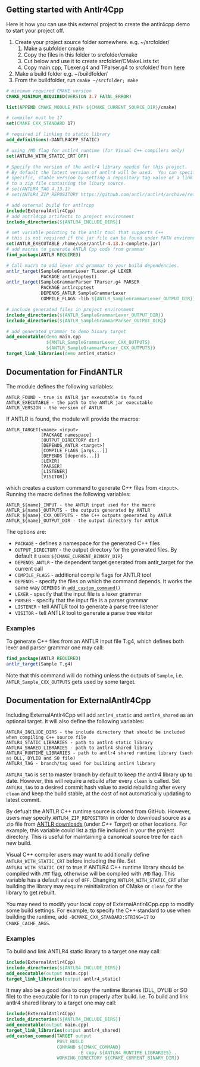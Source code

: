 ## Getting started with Antlr4Cpp

Here is how you can use this external project to create the antlr4cpp demo to start your project off.

1. Create your project source folder somewhere. e.g. ~/srcfolder/
   1. Make a subfolder cmake
   2. Copy the files in this folder to srcfolder/cmake
   3. Cut below and use it to create srcfolder/CMakeLists.txt
   4. Copy main.cpp, TLexer.g4 and TParser.g4 to srcfolder/ from [here](https://github.com/antlr/antlr4/tree/master/runtime/Cpp/demo)
2. Make a build folder e.g. ~/buildfolder/
3. From the buildfolder, run `cmake ~/srcfolder; make`

```cmake
# minimum required CMAKE version
CMAKE_MINIMUM_REQUIRED(VERSION 3.7 FATAL_ERROR)

list(APPEND CMAKE_MODULE_PATH ${CMAKE_CURRENT_SOURCE_DIR}/cmake)

# compiler must be 17
set(CMAKE_CXX_STANDARD 17)

# required if linking to static library
add_definitions(-DANTLR4CPP_STATIC)

# using /MD flag for antlr4_runtime (for Visual C++ compilers only)
set(ANTLR4_WITH_STATIC_CRT OFF)

# Specify the version of the antlr4 library needed for this project.
# By default the latest version of antlr4 will be used.  You can specify a
# specific, stable version by setting a repository tag value or a link
# to a zip file containing the libary source.
# set(ANTLR4_TAG 4.13.1)
# set(ANTLR4_ZIP_REPOSITORY https://github.com/antlr/antlr4/archive/refs/tags/4.13.1.zip)

# add external build for antlrcpp
include(ExternalAntlr4Cpp)
# add antrl4cpp artifacts to project environment
include_directories(${ANTLR4_INCLUDE_DIRS})

# set variable pointing to the antlr tool that supports C++
# this is not required if the jar file can be found under PATH environment
set(ANTLR_EXECUTABLE /home/user/antlr-4.13.1-complete.jar)
# add macros to generate ANTLR Cpp code from grammar
find_package(ANTLR REQUIRED)

# Call macro to add lexer and grammar to your build dependencies.
antlr_target(SampleGrammarLexer TLexer.g4 LEXER
             PACKAGE antlrcpptest)
antlr_target(SampleGrammarParser TParser.g4 PARSER
             PACKAGE antlrcpptest
             DEPENDS_ANTLR SampleGrammarLexer
             COMPILE_FLAGS -lib ${ANTLR_SampleGrammarLexer_OUTPUT_DIR})

# include generated files in project environment
include_directories(${ANTLR_SampleGrammarLexer_OUTPUT_DIR})
include_directories(${ANTLR_SampleGrammarParser_OUTPUT_DIR})

# add generated grammar to demo binary target
add_executable(demo main.cpp
               ${ANTLR_SampleGrammarLexer_CXX_OUTPUTS}
               ${ANTLR_SampleGrammarParser_CXX_OUTPUTS})
target_link_libraries(demo antlr4_static)
```

## Documentation for FindANTLR

The module defines the following variables:

```
ANTLR_FOUND - true is ANTLR jar executable is found
ANTLR_EXECUTABLE - the path to the ANTLR jar executable
ANTLR_VERSION - the version of ANTLR
```

If ANTLR is found, the module will  provide the macros:

```
ANTLR_TARGET(<name> <input>
             [PACKAGE namespace]
             [OUTPUT_DIRECTORY dir]
             [DEPENDS_ANTLR <target>]
             [COMPILE_FLAGS [args...]]
             [DEPENDS [depends...]]
             [LEXER]
             [PARSER]
             [LISTENER]
             [VISITOR])
```

which creates a custom command to generate C++ files from `<input>`. Running the macro defines the following variables:

```
ANTLR_${name}_INPUT - the ANTLR input used for the macro
ANTLR_${name}_OUTPUTS - the outputs generated by ANTLR
ANTLR_${name}_CXX_OUTPUTS - the C++ outputs generated by ANTLR
ANTLR_${name}_OUTPUT_DIR - the output directory for ANTLR
```

The options are:

* `PACKAGE` - defines a namespace for the generated C++ files
* `OUTPUT_DIRECTORY` - the output directory for the generated files. By default it uses `${CMAKE_CURRENT_BINARY_DIR}`
* `DEPENDS_ANTLR` - the dependent target generated from antlr_target for the current call
* `COMPILE_FLAGS` - additional compile flags for ANTLR tool
* `DEPENDS` - specify the files on which the command depends. It works the same way `DEPENDS` in [`add_custom_command()`](https://cmake.org/cmake/help/v3.11/command/add_custom_command.html)
* `LEXER` - specify that the input file is a lexer grammar
* `PARSER` - specify that the input file is a parser grammar
* `LISTENER` - tell ANTLR tool to generate a parse tree listener
* `VISITOR` - tell ANTLR tool to generate a parse tree visitor

### Examples

To generate C++ files from an ANTLR input file T.g4, which defines both lexer and parser grammar one may call:

```cmake
find_package(ANTLR REQUIRED)
antlr_target(Sample T.g4)
```

Note that this command will do nothing unless the outputs of `Sample`, i.e. `ANTLR_Sample_CXX_OUTPUTS` gets used by some target.

## Documentation for ExternalAntlr4Cpp

Including ExternalAntlr4Cpp will add `antlr4_static` and `antlr4_shared` as an optional target. It will also define the following variables:

```
ANTLR4_INCLUDE_DIRS - the include directory that should be included when compiling C++ source file
ANTLR4_STATIC_LIBRARIES - path to antlr4 static library
ANTLR4_SHARED_LIBRARIES - path to antlr4 shared library
ANTLR4_RUNTIME_LIBRARIES - path to antlr4 shared runtime library (such as DLL, DYLIB and SO file)
ANTLR4_TAG - branch/tag used for building antlr4 library
```

`ANTLR4_TAG` is set to master branch by default to keep the antlr4 library up to date. However, this will require a rebuild after every `clean` is called. Set `ANTLR4_TAG` to a desired commit hash value to avoid rebuilding after every `clean` and keep the build stable, at the cost of not automatically updating to latest commit.

By defualt the ANTLR C++ runtime source is cloned from GitHub. However, users may specify `ANTLR4_ZIP_REPOSITORY` in order to download source as a zip file from [ANTLR downloads](http://www.antlr.org/download.html) (under *C++ Target*) or other locations. For example, this variable could list a zip file included in your the project directory.  This is useful for maintaining a canonical source tree for each new build.

Visual C++ compiler users may want to additionally define `ANTLR4_WITH_STATIC_CRT` before including the file. Set `ANTLR4_WITH_STATIC_CRT` to true if ANTLR4 C++ runtime library should be compiled with `/MT` flag, otherwise will be compiled with `/MD` flag. This variable has a default value of `OFF`. Changing `ANTLR4_WITH_STATIC_CRT` after building the library may require reinitialization of CMake or `clean` for the library to get rebuilt.

You may need to modify your local copy of ExternalAntlr4Cpp.cpp to modify some build settings. For example, to specify the C++ standard to use when building the runtime, add `-DCMAKE_CXX_STANDARD:STRING=17` to `CMAKE_CACHE_ARGS`.

### Examples

To build and link ANTLR4 static library to a target one may call:

```cmake
include(ExternalAntlr4Cpp)
include_directories(${ANTLR4_INCLUDE_DIRS})
add_executable(output main.cpp)
target_link_libraries(output antlr4_static)
```

It may also be a good idea to copy the runtime libraries (DLL, DYLIB or SO file) to the executable for it to run properly after build. i.e. To build and link antlr4 shared library to a target one may call:

```cmake
include(ExternalAntlr4Cpp)
include_directories(${ANTLR4_INCLUDE_DIRS})
add_executable(output main.cpp)
target_link_libraries(output antlr4_shared)
add_custom_command(TARGET output
                   POST_BUILD
                   COMMAND ${CMAKE_COMMAND}
                           -E copy ${ANTLR4_RUNTIME_LIBRARIES} .
                   WORKING_DIRECTORY ${CMAKE_CURRENT_BINARY_DIR})
```